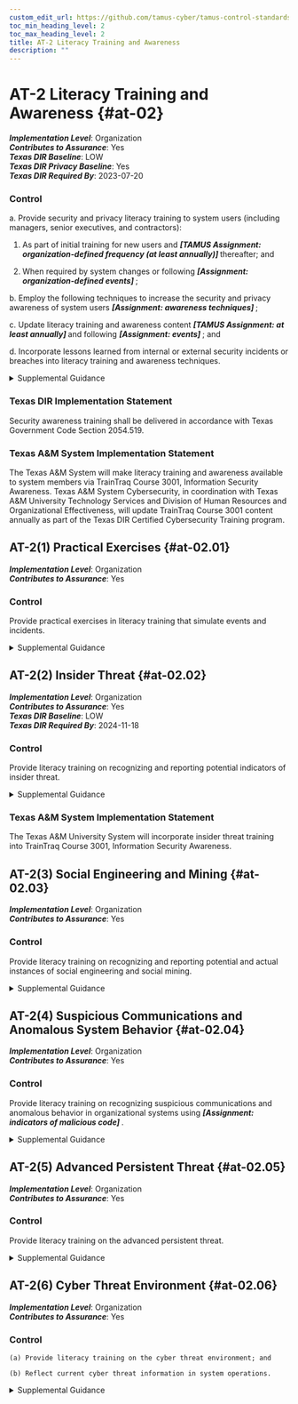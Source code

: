 ```yaml
---
custom_edit_url: https://github.com/tamus-cyber/tamus-control-standards/tree/main/content/tamus.edu/TAMUS_profile.yaml
toc_min_heading_level: 2
toc_max_heading_level: 2
title: AT-2 Literacy Training and Awareness
description: ""
---
```


# AT-2 Literacy Training and Awareness {#at-02}

_**Implementation Level**_: Organization\
_**Contributes to Assurance**_: Yes\
_**Texas DIR Baseline**_: LOW\
_**Texas DIR Privacy Baseline**_: Yes\
_**Texas DIR Required By**_: 2023-07-20

### Control



a. Provide security and privacy literacy training to system users (including managers, senior executives, and contractors):

1. As part of initial training for new users and <strong title="at-2_prm_1"> <em>[TAMUS Assignment: organization-defined frequency (at least annually)]</em> </strong> thereafter; and

2. When required by system changes or following <strong title="at-2_prm_2"> <em>[Assignment: organization-defined events]</em> </strong>;

b. Employ the following techniques to increase the security and privacy awareness of system users <strong title="at-02_odp.05"> <em>[Assignment: awareness techniques]</em> </strong>;

c. Update literacy training and awareness content <strong title="at-02_odp.06"> <em>[TAMUS Assignment: at least annually]</em> </strong> and following <strong title="at-02_odp.07"> <em>[Assignment: events]</em> </strong> ; and

d. Incorporate lessons learned from internal or external security incidents or breaches into literacy training and awareness techniques.


<details><summary>Supplemental Guidance</summary>Organizations provide basic and advanced levels of literacy training to system users, including measures to test the knowledge level of users. Organizations determine the content of literacy training and awareness based on specific organizational requirements, the systems to which personnel have authorized access, and work environments (e.g., telework). The content includes an understanding of the need for security and privacy as well as actions by users to maintain security and personal privacy and to respond to suspected incidents. The content addresses the need for operations security and the handling of personally identifiable information.<br/><br/>Awareness techniques include displaying posters, offering supplies inscribed with security and privacy reminders, displaying logon screen messages, generating email advisories or notices from organizational officials, and conducting awareness events. Literacy training after the initial training described in [AT-2a.1](#at-2_smt.a.1) is conducted at a minimum frequency consistent with applicable laws, directives, regulations, and policies. Subsequent literacy training may be satisfied by one or more short ad hoc sessions and include topical information on recent attack schemes, changes to organizational security and privacy policies, revised security and privacy expectations, or a subset of topics from the initial training. Updating literacy training and awareness content on a regular basis helps to ensure that the content remains relevant. Events that may precipitate an update to literacy training and awareness content include, but are not limited to, assessment or audit findings, security incidents or breaches, or changes in applicable laws, executive orders, directives, regulations, policies, standards, and guidelines.</details>

### Texas DIR Implementation Statement

Security awareness training shall be delivered in accordance with Texas Government Code Section 2054.519.


### Texas A&M System Implementation Statement

The Texas A&M System will make literacy training and awareness available to system members via TrainTraq Course 3001, Information Security Awareness.  Texas A&M System Cybersecurity, in coordination with Texas A&M University Technology Services and Division of Human Resources and Organizational Effectiveness,  will update TrainTraq Course 3001 content annually as part of the Texas DIR Certified Cybersecurity Training program.



## AT-2(1) Practical Exercises {#at-02.01}

_**Implementation Level**_: Organization\
_**Contributes to Assurance**_: Yes

### Control

Provide practical exercises in literacy training that simulate events and incidents.


<details><summary>Supplemental Guidance</summary>Practical exercises include no-notice social engineering attempts to collect information, gain unauthorized access, or simulate the adverse impact of opening malicious email attachments or invoking, via spear phishing attacks, malicious web links.</details>


## AT-2(2) Insider Threat {#at-02.02}

_**Implementation Level**_: Organization\
_**Contributes to Assurance**_: Yes\
_**Texas DIR Baseline**_: LOW\
_**Texas DIR Required By**_: 2024-11-18

### Control

Provide literacy training on recognizing and reporting potential indicators of insider threat.


<details><summary>Supplemental Guidance</summary>Potential indicators and possible precursors of insider threat can include behaviors such as inordinate, long-term job dissatisfaction; attempts to gain access to information not required for job performance; unexplained access to financial resources; bullying or harassment of fellow employees; workplace violence; and other serious violations of policies, procedures, directives, regulations, rules, or practices. Literacy training includes how to communicate the concerns of employees and management regarding potential indicators of insider threat through channels established by the organization and in accordance with established policies and procedures. Organizations may consider tailoring insider threat awareness topics to the role. For example, training for managers may be focused on changes in the behavior of team members, while training for employees may be focused on more general observations.</details>

### Texas A&M System Implementation Statement

The Texas A&M University System will incorporate insider threat training into TrainTraq Course 3001,  Information Security Awareness.



## AT-2(3) Social Engineering and Mining {#at-02.03}

_**Implementation Level**_: Organization\
_**Contributes to Assurance**_: Yes

### Control

Provide literacy training on recognizing and reporting potential and actual instances of social engineering and social mining.


<details><summary>Supplemental Guidance</summary>Social engineering is an attempt to trick an individual into revealing information or taking an action that can be used to breach, compromise, or otherwise adversely impact a system. Social engineering includes phishing, pretexting, impersonation, baiting, quid pro quo, thread-jacking, social media exploitation, and tailgating. Social mining is an attempt to gather information about the organization that may be used to support future attacks. Literacy training includes information on how to communicate the concerns of employees and management regarding potential and actual instances of social engineering and data mining through organizational channels based on established policies and procedures.</details>


## AT-2(4) Suspicious Communications and Anomalous System Behavior {#at-02.04}

_**Implementation Level**_: Organization\
_**Contributes to Assurance**_: Yes

### Control

Provide literacy training on recognizing suspicious communications and anomalous behavior in organizational systems using <strong title="at-02.04_odp"> <em>[Assignment: indicators of malicious code]</em> </strong>.


<details><summary>Supplemental Guidance</summary>A well-trained workforce provides another organizational control that can be employed as part of a defense-in-depth strategy to protect against malicious code coming into organizations via email or the web applications. Personnel are trained to look for indications of potentially suspicious email (e.g., receiving an unexpected email, receiving an email containing strange or poor grammar, or receiving an email from an unfamiliar sender that appears to be from a known sponsor or contractor). Personnel are also trained on how to respond to suspicious email or web communications. For this process to work effectively, personnel are trained and made aware of what constitutes suspicious communications. Training personnel on how to recognize anomalous behaviors in systems can provide organizations with early warning for the presence of malicious code. Recognition of anomalous behavior by organizational personnel can supplement malicious code detection and protection tools and systems employed by organizations.</details>


## AT-2(5) Advanced Persistent Threat {#at-02.05}

_**Implementation Level**_: Organization\
_**Contributes to Assurance**_: Yes

### Control

Provide literacy training on the advanced persistent threat.


<details><summary>Supplemental Guidance</summary>An effective way to detect advanced persistent threats (APT) and to preclude successful attacks is to provide specific literacy training for individuals. Threat literacy training includes educating individuals on the various ways that APTs can infiltrate the organization (e.g., through websites, emails, advertisement pop-ups, articles, and social engineering). Effective training includes techniques for recognizing suspicious emails, use of removable systems in non-secure settings, and the potential targeting of individuals at home.</details>


## AT-2(6) Cyber Threat Environment {#at-02.06}

_**Implementation Level**_: Organization\
_**Contributes to Assurance**_: Yes

### Control



    (a) Provide literacy training on the cyber threat environment; and

    (b) Reflect current cyber threat information in system operations.


<details><summary>Supplemental Guidance</summary>Since threats continue to change over time, threat literacy training by the organization is dynamic. Moreover, threat literacy training is not performed in isolation from the system operations that support organizational mission and business functions.</details>
